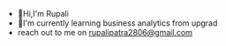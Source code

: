 - 👋Hi,I'm Rupali
- 🌱I'm currently learning business analytics from upgrad
-  reach out to me on rupalipatra2806@gmail.com













